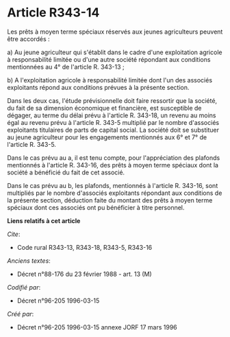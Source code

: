 # Article R343-14

Les prêts à moyen terme spéciaux réservés aux jeunes agriculteurs peuvent être accordés :

a) Au jeune agriculteur qui s'établit dans le cadre d'une exploitation agricole à responsabilité limitée ou d'une autre
société répondant aux conditions mentionnées au 4° de l'article R. 343-13 ;

b) A l'exploitation agricole à responsabilité limitée dont l'un des associés exploitants répond aux conditions prévues à la
présente section.

Dans les deux cas, l'étude prévisionnelle doit faire ressortir que la société, du fait de sa dimension économique et
financière, est susceptible de dégager, au terme du délai prévu à l'article R. 343-18, un revenu au moins égal au revenu
prévu à l'article R. 343-5 multiplié par le nombre d'associés exploitants titulaires de parts de capital social. La société
doit se substituer au jeune agriculteur pour les engagements mentionnés aux 6° et 7° de l'article R. 343-5.

Dans le cas prévu au a, il est tenu compte, pour l'appréciation des plafonds mentionnés à l'article R. 343-16, des prêts à
moyen terme spéciaux dont la société a bénéficié du fait de cet associé.

Dans le cas prévu au b, les plafonds, mentionnés à l'article R. 343-16, sont multipliés par le nombre d'associés exploitants
répondant aux conditions de la présente section, déduction faite du montant des prêts à moyen terme spéciaux dont ces
associés ont pu bénéficier à titre personnel.

**Liens relatifs à cet article**

_Cite_:

  - Code rural R343-13, R343-18, R343-5, R343-16

_Anciens textes_:

  - Décret n°88-176 du 23 février 1988 - art. 13 (M)

_Codifié par_:

  - Décret n°96-205 1996-03-15

_Créé par_:

  - Décret n°96-205 1996-03-15 annexe JORF 17 mars 1996
